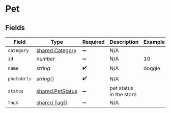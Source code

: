 # Pet


## Fields

| Field                                                       | Type                                                        | Required                                                    | Description                                                 | Example                                                     |
| ----------------------------------------------------------- | ----------------------------------------------------------- | ----------------------------------------------------------- | ----------------------------------------------------------- | ----------------------------------------------------------- |
| `category`                                                  | [shared.Category](../../../sdk/models/shared/category.md)   | :heavy_minus_sign:                                          | N/A                                                         |                                                             |
| `id`                                                        | *number*                                                    | :heavy_minus_sign:                                          | N/A                                                         | 10                                                          |
| `name`                                                      | *string*                                                    | :heavy_check_mark:                                          | N/A                                                         | doggie                                                      |
| `photoUrls`                                                 | *string*[]                                                  | :heavy_check_mark:                                          | N/A                                                         |                                                             |
| `status`                                                    | [shared.PetStatus](../../../sdk/models/shared/petstatus.md) | :heavy_minus_sign:                                          | pet status in the store                                     |                                                             |
| `tags`                                                      | [shared.Tag](../../../sdk/models/shared/tag.md)[]           | :heavy_minus_sign:                                          | N/A                                                         |                                                             |
